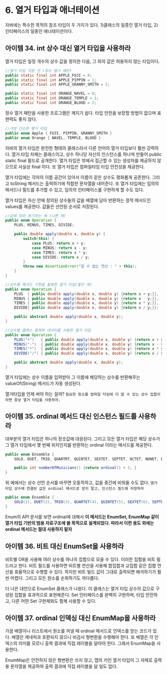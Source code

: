 # 6. 열거 타입과 애너테이션

자바에는 특수한 목적의 참조 타입이 두 가지가 있다. 1)클래스의 일종인 열거 타입, 2)인터페이스의 일종인 애너테이션이다.

## 아이템 34. int 상수 대신 열거 타입을 사용하라
열거 타입은 일정 개수의 상수 값을 정의한 다음, 그 외의 값은 허용하지 않는 타입이다.
```java
//열거 타입 지원 전 (정수 열거 패턴)
public static final int APPLE_FUJI = 0;
public static final int APPLE_PIPPIN = 1;
public static final int APPLE_GRANNY_SMITH = 2;

public static final int ORANGE_NAVEL = 0;
public static final int ORANGE_TEMPLE = 1;
public static final int ORANGE_BLOOD = 2;
```
정수 열거 패턴을 사용한 프로그램은 깨지기 쉽다. 타입 안전을 보장할 방법이 없으며 표현력도 좋지 않다.

```java
//가장 단순한 열거 타입
public enum Apple { FUJI, PIPPIN, GRANNY_SMITH }
public enum Orange { NAVEL, TEMPLE, BLOOD }
```
자바의 열거 타입은 완전한 형태의 클래스라서 다른 언어의 열거 타입보다 훨씬 강력하다. 열거 타입 자체는 클래스이고, 상수 하나당 자신의 인스턴스를 하나씩 만들어 public static final 필드로 공개한다. 열거 타입은 밖에서 접근할 수 있는 생성자를 제공하지 않으므로 사실상 final 이다. 또 열거 타입은 컴파일타임 타입 안전성을 제공한다.

열거 타입에는 각자의 이름 공간이 있어서 이름이 같은 상수도 평화롭게 공존한다. 그리고 toString 메서드는 출력하기에 적합한 문자열을 내어준다.
또 열거 타입에는 임의의 메서드나 필드를 추가할 수 있고, 임의의 인터페이스를 구현하게 할 수도 있다.

열거 타입은 자신 안에 정의된 상수들의 값을 배열에 담아 반환하는 정적 메서드인 values를 제공한다. 값들은 선언된 순서로 저장된다.

```java
//값에 따라 분기하는 예 (나쁜 예)
public enum Operation {
    PLUS, MINUS, TIMES, DIVIDE;

    public double apply(double x, double y) {
        switch(this) {
            case PLUS: return x + y;
            case MINUS: return x - y;
            case TIMES: return x * y;
            case DIVIDE: return x / y;
        }
        throw new AssertionError("알 수 없는 연산 : " + this);
    }
}

//상수별 메서드 구현을 활용한 열거 타입(좋은 예)
public enum Operation {
    PLUS  { public double apply(double x, double y) {return x + y;}},
    MINUS { public double apply(double x, double y) {return x - y;}},
    TIMES { public double apply(double x, double y) {return x * y;}},
    DIVIDE{ public double apply(double x, double y) {return x / y;}};

    public abstract double apply(double x, double y);
}

//상수별 클래스 몸체와 데이터를 사용한 열거 타입
public enum Operation {
    PLUS("+")   { public double apply(double x, double y) {return x + y;}},
    MINUS("-")  { public double apply(double x, double y) {return x - y;}},
    TIMES("*")  { public double apply(double x, double y) {return x * y;}},
    DIVIDE("/") { public double apply(double x, double y) {return x / y;}};

    public abstract double apply(double x, double y);
}
```

열거 타입에는 상수 이름을 입력받아 그 이름에 해당하는 상수를 반환해주는 valueOf(String) 메서드가 자동 생성된다.

열거타입을 언제 써야 하는 걸까? `필요한 원소를 컴파일 타임에 다 알 수 있는 상수 집합이라면 항상 열거 타입을 사용하자.`


## 아이템 35. ordinal 메서드 대신 인스턴스 필드를 사용하라
대부분의 열거 타입은 하나의 정숫값에 대응된다. 그리고 모든 열거 타입은 해당 상수가 그 열거 타입에서 몇 번째 위치인지를 반환하는 ordinal 이라는 메서드를 제공한다.

```java
public enum Ensemble {
    SOLO, DUET, TRIO, QUARTRT, QUINTET, SEXTET, SEPTET, OCTET, NONET, EDCTET;

    public int numberOfMusicians() {return ordinal() + 1; }
}
```
위 예에서는 상수 선언 순서를 바꾸면 오동작하고, 값을 중간에 비워둘 수도 없다. `열거 타입 상수에 연결된 값은 ordinal 메서드로 얻지 말고, 인스턴스 필드에 저장하자`

```java
public enum Ensemble {
    SOLO(1), DUET(2), TRIO(3), QUARTET(4), QUINTET(5), SEXTET(6), SEPTET(7), OCTET(8), NONET(9), EDCTET(10);
}
```

Enum의 API 문서를 보면 ordinal에 대해서 __이 메서드는 EnumSet, EnumMap 같이 열거 타입 기반의 범용 자료구조에 쓸 목적으로 설계되었다. 따라서 이런 용도 외에는 ordinal 메서드는 절대 사용하지 말자__

## 아이템 36. 비트 대신 EnumSet을 사용하라
비트별 OR을 사용해 여러 상수를 하나의 집합으로 모을 수 있다. 이러한 집합을 비트 필드라고 한다. 비트 필드를 사용하면 비트별 연산을 사용해 합집합과 교집합 같은 집합 연산을 효율적으로 수행할 수 있다. 하지만 비트 빌드 값이 그대로 출력되면 해석하기가 훨씬 어렵다. 그리고 모든 원소를 순회하기도 까다롭다.

더 나은 대안으로 EnumSet 클래스가 나왔다. 이 클래스는 열거 타입 상수의 값으로 구성된 집합을 효과적으로 표현해준다. Set 인터페이스를 완벽히 구현하며, 타입 안전하고, 다른 어떤 Set 구현체와도 함께 사용할 수 있다.

## 아이템 37. ordinal 인덱싱 대신 EnumMap을 사용하라
가끔 배열이나 리스트에서 원소를 꺼낼 때 ordinal 메서드로 인덱스를 얻는 코드가 있다. 배열은 제네릭과 호환되지 않으니 비검사 형변환을 수행해야 한다. 또 배열은 각 인덱스의 의미를 모르니 출력 결과에 직접 레이블을 달아야 한다. 그래서 EnumMap을 사용한다.

EnumMap은 안전하지 않은 형변환은 쓰지 않고, 맵의 키인 열거 타입이 그 자체로 출력용 문자열을 제공하여 출력 결과에 직접 레이블을 달 일도 없다.